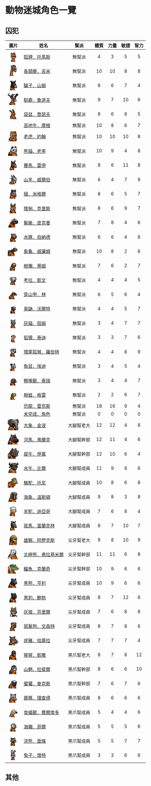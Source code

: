 # 動物迷城角色一覽

## 囚犯

|圖片|姓名|幫派|體質|力量|敏捷|智力|
|:--:|--|:--:|:--:|:--:|:--:|:--:|
|![img](images/fox.png)|[狐貍．托馬斯](狐貍．托馬斯.md)|無幫派|4|3|5|5|
|![img](images/giraffe.png)|[長頸鹿．吉米](長頸鹿．吉米.md)|無幫派|10|10|8|8|
|![img](images/donkey.png)|[驢子．山姆](驢子．山姆.md)|無幫派|8|6|7|4|
|![img](images/reindeer.png)|[馴鹿．魯道夫](馴鹿．魯道夫.md)|無幫派|9|7|10|6|
|![img](images/kangaroo.png)|[袋鼠．喬瑟夫](袋鼠．喬瑟夫.md)|無幫派|8|6|8|5|
||[高地牛．摩根](高地牛．摩根.md)|無幫派|10|8|6|7|
|![img](images/tiger.png)|[老虎．約翰](老虎．約翰.md)|無幫派|10|10|10|8|
|![img](images/panda.png)|[熊貓．老李](熊貓．老李.md)|無幫派|10|9|4|8|
|![img](images/horse.png)|[賽馬．雷伊](賽馬．雷伊.md)|無幫派|8|6|11|8|
|![img](images/goat.png)|[山羊．威爾伯](山羊．威爾伯.md)|無幫派|6|4|7|9|
|![img](images/tapir.png)|[貘．米格爾](貘．米格爾.md)|無幫派|8|6|5|7|
|![img](images/Lynx.png)|[猞猁．克里斯](猞猁．克里斯.md)|無幫派|8|6|9|7|
|![img](images/MarineIguana.png)|[鬣蜥．皮克曼](鬣蜥．皮克曼.md)|無幫派|7|8|4|6|
|![img](images/Capybara.png)|[水豚．伯納德](水豚．伯納德.md)|無幫派|6|6|4|6|
|![img](images/Tortoise.png)|[象龜．威廉姆](象龜．威廉姆.md)|無幫派|10|8|2|6|
|![img](images/sloth.png)|[樹懶．蒂姆](樹懶．蒂姆.md)|無幫派|7|6|2|7|
|![img](images/Koala.png)|[考拉．凱文](考拉．凱文.md)|無幫派|4|4|4|5|
|![img](images/pangolin.png)|[穿山甲．林](穿山甲．林.md)|無幫派|6|5|6|4|
|![img](images/skunk.png)|[臭鼬．沃爾特](臭鼬．沃爾特.md)|無幫派|4|4|5|7|
|![img](images/cat.png)|[灰貓．班姆](灰貓．班姆.md)|無幫派|3|4|7|7|
|![img](images/meerkat.png)|[狐獴．泰迪](狐獴．泰迪.md)|無幫派|3|3|7|6|
|![img](images/RingTailedLemur.png)|[環尾狐猴．羅伯特](環尾狐猴．羅伯特.md)|無幫派|4|4|8|9|
|![img](images/Possum.png)|[負鼠．埃迪](負鼠．埃迪.md)|無幫派|3|4|5|4|
|![img](images/platypus.png)|[鴨嘴獸．泰瑞](鴨嘴獸．泰瑞.md)|無幫派|3|4|4|7|
|![img](images/Treefrog.png)|[樹蛙．格雷](樹蛙．格雷.md)|無幫派|2|2|6|7|
||[恐龍．雷克斯](恐龍．雷克斯.md)|無幫派|18|16|9|4|
||[未完成．角色](未完成．角色.md)|無幫派|0|0|0|0|
|![img](images/elephant.png)|[大象．金波](大象．金波.md)|大腳幫老大|12|12|4|8|
|![img](images/hippopotamus.png)|[河馬．弗蘭克](河馬．弗蘭克.md)|大腳幫幹部|12|11|4|6|
|![img](images/rhinoceros.png)|[犀牛．伊萬](犀牛．伊萬.md)|大腳幫幹部|12|10|6|4|
|![img](images/AfricanBuffalo.png)|[水牛．比爾](水牛．比爾.md)|大腳幫成員|11|9|8|6|
|![img](images/camel.png)|[駱駝．托尼](駱駝．托尼.md)|大腳幫成員|10|8|6|8|
|![img](images/walrus.png)|[海象．溫斯頓](海象．溫斯頓.md)|大腳幫成員|9|8|3|8|
|![img](images/Alpaca.png)|[羊駝．迪亞哥](羊駝．迪亞哥.md)|大腳幫成員|7|6|8|4|
|![img](images/zebra.png)|[斑馬．富蘭克林](斑馬．富蘭克林.md)|大腳幫成員|8|7|10|7|
|![img](images/lion.png)|[雄獅．阿歷克斯](雄獅．阿歷克斯.md)|尖牙幫老大|9|8|10|9|
|![img](images/PolarBear.png)|[北極熊．弗拉基米爾](北極熊．弗拉基米爾.md)|尖牙幫幹部|11|11|6|8|
|![img](images/crocodile.png)|[鱷魚．克蘭奇](鱷魚．克蘭奇.md)|尖牙幫幹部|10|9|6|6|
|![img](images/BlackBear.png)|[黑熊．亨利](黑熊．亨利.md)|尖牙幫成員|10|9|6|6|
|![img](images/BlackPanther.png)|[黑豹．鮑勃](黑豹．鮑勃.md)|尖牙幫成員|8|7|12|6|
|![img](images/Wolf.png)|[灰狼．芬里爾](灰狼．芬里爾.md)|尖牙幫成員|7|6|8|8|
|![img](images/SpottedHyaena.png)|[斑鬣狗．文森特](斑鬣狗．文森特.md)|尖牙幫成員|8|7|8|6|
|![img](images/Warthog.png)|[疣豬．哈庫拉](疣豬．哈庫拉.md)|尖牙幫成員|7|7|7|4|
|![img](images/chimpanzee.png)|[猩猩．凱撒](猩猩．凱撒.md)|黑爪幫老大|8|7|8|12|
|![img](images/Mandrill.png)|[山魈．拉斐爾](山魈．拉斐爾.md)|黑爪幫幹部|8|6|6|10|
|![img](images/HoneyBadger.png)|[蜜獾．麥克斯](蜜獾．麥克斯.md)|黑爪幫幹部|7|6|7|6|
|![img](images/DeerDolphin.png)|[鹿豚．理查德](鹿豚．理查德.md)|黑爪幫成員|8|6|6|6|
|![img](images/Anteater.png)|[食蟻獸．費爾南多](食蟻獸．費爾南多.md)|黑爪幫成員|5|4|4|6|
|![img](images/SeaOtter.png)|[海獺．菲爾](海獺．菲爾.md)|黑爪幫成員|5|5|5|6|
|![img](images/Raccoon.png)|[浣熊．面條](浣熊．面條.md)|黑爪幫成員|5|5|7|7|
|![img](images/rabbit.png)|[兔子．懷特](兔子．懷特.md)|黑爪幫成員|3|3|6|6|


## 其他

